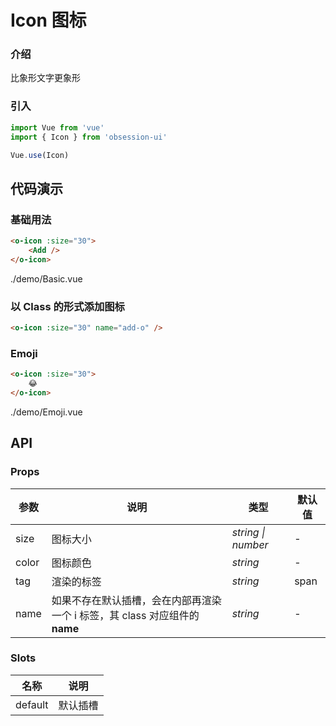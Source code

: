 # Icon 图标

### 介绍

比象形文字更象形

### 引入

```js
import Vue from 'vue'
import { Icon } from 'obsession-ui'

Vue.use(Icon)
```

## 代码演示

### 基础用法

```html
<o-icon :size="30">
    <Add />
</o-icon>
```

<demo-code transform>./demo/Basic.vue</demo-code>

### 以 Class 的形式添加图标

```html
<o-icon :size="30" name="add-o" />
```

### Emoji

```html
<o-icon :size="30">
    😂
</o-icon>
```

<demo-code transform>./demo/Emoji.vue</demo-code>

## API

### Props

| 参数         | 说明                                                          | 类型                                                       | 默认值 |
| ------------ | ------------------------------------------------------------- | ---------------------------------------------------------- | ------ |
| size          | 图标大小                                                      | _string \| number_ | -      |
| color         | 图标颜色                                                        | _string_                                                   | -     |
| tag  | 渲染的标签                                               | _string_                                                   | span      |
| name   | 如果不存在默认插槽，会在内部再渲染一个 i 标签，其 class 对应组件的 **name**     | _string_                                                   | -      |

### Slots

| 名称    | 说明     |
| ------- | -------- |
| default | 默认插槽 |
